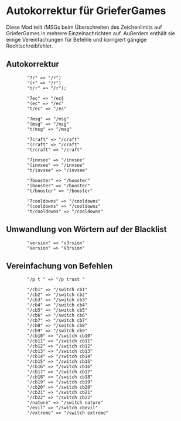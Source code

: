 # Autokorrektur für GrieferGames

Diese Mod teilt /MSGs beim Überschreiten des Zeichenlimits auf GrieferGames in mehrere Einzelnachrichten auf. Außerdem enthält sie einige Vereinfachungen für Befehle und korrigiert gängige Rechtschreibfehler.

## Autokorrektur
            "7r" => "/r")
            "(r" => "/r")
            "t/r" => "/r");

            "7ec" => "/ec§
            "(ec" => "/ec"
            "t/ec" => "/ec"

            "7msg" => "/msg"
            "(msg" => "/msg"
            "t/msg" => "/msg"

            "7craft" => "/craft"
            "(craft" => "/craft"
            "t/craft" => "/craft"

            "7invsee" => "/invsee"
            "(invsee" => "/invsee"
            "t/invsee" => "/invsee"

            "7booster" => "/booster"
            "(booster" => "/booster"
            "t/booster" => "/booster"

            "7cooldowns" => "/cooldowns"
            "(cooldowns" => "/cooldowns"
            "t/cooldowns" => "/cooldowns"
            
## Umwandlung von Wörtern auf der Blacklist

            "version" => "v3rsion"
            "Version" => "V3rsion"
            
## Vereinfachung von Befehlen

            "/p t " => "/p trust "

            "/cb1" => "/switch cb1"
            "/cb2" => "/switch cb2"
            "/cb3" => "/switch cb3"
            "/cb4" => "/switch cb4"
            "/cb5" => "/switch cb5"
            "/cb6" => "/switch cb6"
            "/cb7" => "/switch cb7"
            "/cb8" => "/switch cb8"
            "/cb9" => "/switch cb9"
            "/cb10" => "/switch cb10"
            "/cb11" => "/switch cb11"
            "/cb12" => "/switch cb12"
            "/cb13" => "/switch cb13"
            "/cb14" => "/switch cb14"
            "/cb15" => "/switch cb15"
            "/cb16" => "/switch cb16"
            "/cb17" => "/switch cb17"
            "/cb18" => "/switch cb18"
            "/cb19" => "/switch cb19"
            "/cb20" => "/switch cb20"
            "/cb21" => "/switch cb21"
            "/cb22" => "/switch cb22"
            "/nature" => "/switch nature"
            "/evil" => "/switch cbevil"
            "/extreme" => "/switch extreme"
